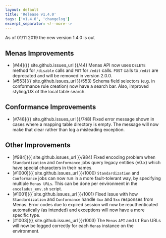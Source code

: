```yaml
---
layout: default
title: 'Release v1.4.0'
tags: ['v1.4.0', 'changelog']
excerpt_separator: <!--more-->
---
```

As of 01/11 2019 the new version 1.4.0 is out
<!--more-->

## Menas Improvements
- [#44]({{ site.github.issues_url }}/44) Menas API now uses `DELETE` method for `/disable` calls and `PUT` for `/edit` calls. `POST` calls to `/edit` are deprecated and will be removed in version 2.0.0.
- [#553]({{ site.github.issues_url }}/553) Schema field selectors (e.g. in conformance rule creation) now have a search bar. Also, improved styling/UX of the local table search.

## Conformance Improvements
- [#748]({{ site.github.issues_url }}/748) Fixed error message shown in cases where a mapping table directory is empty. The message will now make that clear rather than log a misleading exception.

## Other Improvements
- [#984]({{ site.github.issues_url }}/984) Fixed encoding problem when `Standardization` and `Conformance` jobs query legacy entities (v0.x) which have special characters in their names.
- [#1000]({{ site.github.issues_url }}/1000) `Standardization` and `Conformance` jobs can now run in a more fault-tolerant way, by specifying multiple `Menas URLs`. This can be done per environment in the `enceladus_env.sh` script.
- [#1001]({{ site.github.issues_url }}/1001) Fixed issue with how `Standardization` and `Conformance` handle `4xx` and `5xx` responses from Menas. Error codes due to expired session will now be reauthenticated automatically (as intended) and exceptions will now have a more specific type. 
- [#1003]({{ site.github.issues_url }}/1003) The `Menas` `API` and `UI` Run URLs will now be logged correctly for each `Menas` instance on the environment. 
